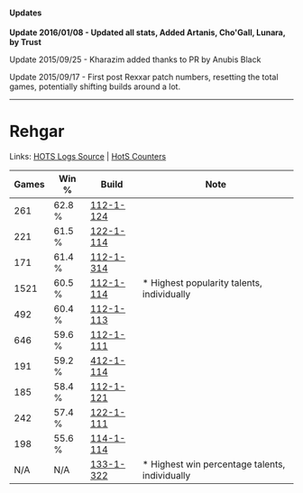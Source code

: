 #### Updates
**Update 2016/01/08 - Updated all stats, Added Artanis, Cho'Gall, Lunara, by Trust**

Update 2015/09/25 - Kharazim added thanks to PR by Anubis Black

Update 2015/09/17 - First post Rexxar patch numbers, resetting the total games, potentially shifting builds around a lot.

***

# Rehgar

Links: [HOTS Logs Source](https://www.hotslogs.com/Sitewide/HeroDetails?Hero=Rehgar) | [HotS Counters](http://hotscounters.com/#/hero/Rehgar)

Games  | Win %  | Build     | Note
-----  | -----  | -----     | ----
261    | 62.8 % | [112-1-124](http://www.heroesfire.com/hots/talent-calculator/rehgar#gR7a) | 
221    | 61.5 % | [122-1-114](http://www.heroesfire.com/hots/talent-calculator/rehgar#gpXw) | 
171    | 61.4 % | [112-1-314](http://www.heroesfire.com/hots/talent-calculator/rehgar#gRAY) | 
1521   | 60.5 % | [112-1-114](http://www.heroesfire.com/hots/talent-calculator/rehgar#gR7Q) | * Highest popularity talents, individually
492    | 60.4 % | [112-1-113](http://www.heroesfire.com/hots/talent-calculator/rehgar#gR7P) | 
646    | 59.6 % | [112-1-111](http://www.heroesfire.com/hots/talent-calculator/rehgar#gR7N) | 
191    | 59.2 % | [412-1-114](http://www.heroesfire.com/hots/talent-calculator/rehgar#rtYQ) | 
185    | 58.4 % | [112-1-121](http://www.heroesfire.com/hots/talent-calculator/rehgar#gR7X) | 
242    | 57.4 % | [122-1-111](http://www.heroesfire.com/hots/talent-calculator/rehgar#gpXt) | 
198    | 55.6 % | [114-1-114](http://www.heroesfire.com/hots/talent-calculator/rehgar#gV_w) | 
N/A    | N/A    | [133-1-322](http://www.heroesfire.com/hots/talent-calculator/rehgar#hERw) | * Highest win percentage talents, individually

